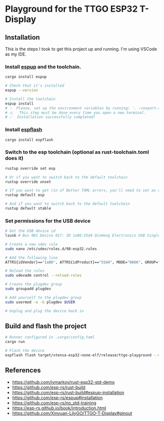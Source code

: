 # Playground for the TTGO ESP32 T-Display

## Installation

This is the steps I took to get this project up and running. I'm using VSCode as my IDE.

### Install [espup](https://github.com/esp-rs/espup#installation) and the toolchain.

```bash
cargo install espup

# Check that it's installed
espup --version

# Install the toolchain
espup install
# 💡  Please, set up the environment variables by running: '. ~/export-esp.sh'
# ⚠️   This step must be done every time you open a new terminal.
# ✅  Installation successfully completed!
```

### Install [espflash](https://github.com/esp-rs/espflash/tree/main/espflash)
```bash
cargo install espflash
```

### Switch to the esp toolchain (optional as rust-toolchain.toml does it)
```bash
rustup override set esp

# Or if you want to switch back to the default toolchain
rustup override unset

# If you want to get rin of Better TOML errors, you'll need to set as default
rustup default esp

# And if you want to switch back to the default toolchain
rustup default stable
```

### Set permissions for the USB device
```bash
# Get the USB device id
lsusb # Bus 001 Device 017: ID 1a86:55d4 QinHeng Electronics USB Single Serial

# Create a new udev rule
sudo nano /etc/udev/rules.d/98-esp32.rules

# Add the following line
ATTRS{idVendor}=="1a86", ATTRS{idProduct}=="55d4", MODE="0666", GROUP="plugdev"

# Reload the rules
sudo udevadm control --reload-rules

# Create the plugdev group
sudo groupadd plugdev

# Add yourself to the plugdev group
sudo usermod -a -G plugdev $USER

# Unplug and plug the device back in
```

## Build and flash the project
```bash
# Runner configured in .cargo/config.toml 
cargo run

# Flash the device
espflash flash target/xtensa-esp32-none-elf/release/ttgo-playground --monitor
```

## References

- https://github.com/ivmarkov/rust-esp32-std-demo
- https://github.com/esp-rs/rust-build
- https://github.com/esp-rs/rust-build#espup-installation
- https://github.com/esp-rs/espup#installation
- https://github.com/esp-rs/no_std-training
- https://esp-rs.github.io/book/introduction.html
- https://github.com/Xinyuan-LilyGO/TTGO-T-Display#pinout
